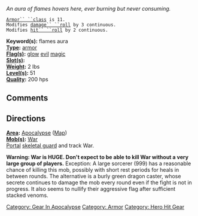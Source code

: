 *An aura of flames hovers here, ever burning but never consuming.*

[`Armor`` ``class`](Armor_Class.md "wikilink")` is 11.`  
`Modifies `[`damage`` ``roll`](Damage_Roll.md "wikilink")` by 3 continuous.`  
`Modifies `[`hit`` ``roll`](Hit_Roll.md "wikilink")` by 2 continuous.`

**Keyword(s):** flames aura  
**[Type](:Category:_Object_Types.md "wikilink"):**
[armor](:Category:_Armor.md "wikilink")  
**[Flag(s)](:Category:_Object_Flags.md "wikilink"):**
[glow](Glow_Flag.md "wikilink") [evil](Evil_Flag.md "wikilink")
[magic](Magic_Flag.md "wikilink")  
**[Slot(s)](Object_Slots.md "wikilink"):** <worn about body>  
**[Weight](Object_Weight.md "wikilink"):** 2 lbs  
**[Level(s)](Object_Level.md "wikilink"):** 51  
**[Quality](Object_Quality.md "wikilink"):** 200 hps  

## Comments

## Directions

**[Area](:Category:_Areas.md "wikilink"):**
[Apocalypse](:Category:_Apocalypse.md "wikilink")
([Map](Apocalypse_Map.md "wikilink"))  
**[Mob(s)](:Category:_Mobs.md "wikilink"):** [War](War "wikilink")  
[Portal](Teleport.md "wikilink") [skeletal
guard](Skeletal_Guard.md "wikilink") and track War.

**Warning: War is HUGE. Don't expect to be able to kill War without a
very large group of players.** Exception: A large sorcerer (999) has a
reasonable chance of killing this mob, possibly with short rest periods
for heals in between rounds. The alternative is a burly green dragon
caster, whose secrete continues to damage the mob every round even if
the fight is not in progress. It also seems to nullify their aggressive
flag after sufficient stacked venoms.

[Category: Gear In Apocalypse](Category:_Gear_In_Apocalypse "wikilink")
[Category: Armor](Category:_Armor "wikilink") [Category: Hero Hit
Gear](Category:_Hero_Hit_Gear "wikilink")
